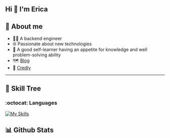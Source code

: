 ## Hi 👋 I'm Erica

## :thought_balloon: About me

- :technologist: A backend engineer 
- :globe_with_meridians: Passionate about new technologies
- :bug: A good self-learner having an appetite for knowledge and well problem-solving ability
- 🗺️ [Blog](https://nu1lspaxe.github.io/)
- 🌈 [Credly](https://www.credly.com/users/erica-lin.285c3f9b)

---

## :seedling: Skill Tree

### :octocat: Languages
[![My Skills](https://skillicons.dev/icons?i=go,nodejs,ts,rust,java,flutter,py)](https://skillicons.dev)

## :bar_chart: Github Stats


<!--
**Nu1LSpaxe/Nu1LSpaxe** is a ✨ _special_ ✨ repository because its `README.md` (this file) appears on your GitHub profile.

Here are some ideas to get you started:

- 🔭 I’m currently working on ...
- 🌱 I’m currently learning ...
- 👯 I’m looking to collaborate on ...
- 🤔 I’m looking for help with ...
- 💬 Ask me about ...
- 📫 How to reach me: ...
- 😄 Pronouns: ...
- ⚡ Fun fact: ...

### :hammer_and_pick: Tookits
[![My Skills](https://skillicons.dev/icons?i=mysql,postgres,redis,mongodb,sqlite,kubernetes,docker,grafana,prometheus,nginx,git,gitlab,github,githubactions,gcp,vercel,ansible,terraform,jenkins,postman,spring,gradle,express,react,redux,jest,bootstrap,vite,npm,pnpm,fastapi,flask,visualstudio,vscode,linux,vim,bash,notion,md,latex)](https://skillicons.dev)

![Top Langs](https://github-readme-stats.vercel.app/api/top-langs/?username=Nu1LSpaxe&theme=tokyonight&hide=Jupyter%20Notebook,css,scss,html&exclude_repo=)

-->
